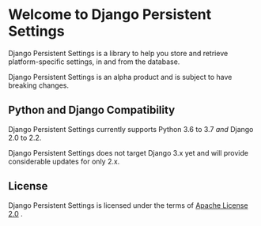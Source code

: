 # Welcome to Django Persistent Settings

Django Persistent Settings is a library to help you store and
retrieve platform-specific settings, in and from the database.

Django Persistent Settings is an alpha product and is subject to
have breaking changes.

## Python and Django Compatibility

Django Persistent Settings currently supports Python 3.6 to 3.7
*and* Django 2.0 to 2.2.

Django Persistent Settings does not target Django 3.x yet and
will provide considerable updates for only 2.x.

## License

Django Persistent Settings is licensed under the terms of
[Apache License 2.0](http://www.apache.org/licenses/LICENSE-2.0)
.
